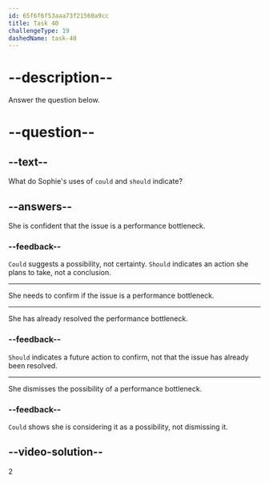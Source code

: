 ```yaml
---
id: 65f6f6f53aaa73f21560a9cc
title: Task 40
challengeType: 19
dashedName: task-40
---
```


<!--
AUDIO REFERENCE: 
Sophie: It could be a performance bottleneck, but I should confirm it.
-->

# --description--

Answer the question below.

# --question--

## --text--

What do Sophie's uses of `could` and `should` indicate?

## --answers--

She is confident that the issue is a performance bottleneck.

### --feedback--

`Could` suggests a possibility, not certainty. `Should` indicates an action she plans to take, not a conclusion.

---

She needs to confirm if the issue is a performance bottleneck.

---

She has already resolved the performance bottleneck.

### --feedback--

`Should` indicates a future action to confirm, not that the issue has already been resolved.

---

She dismisses the possibility of a performance bottleneck.

### --feedback--

`Could` shows she is considering it as a possibility, not dismissing it.

## --video-solution--

2

